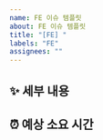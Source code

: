 ```yaml
---
name: FE 이슈 템플릿
about: FE 이슈 템플릿
title: "[FE] "
labels: "FE"
assignees: ""
---
```


## ✨ 세부 내용

<!-- 이슈의 세부적인 내용을 적어주세요. -->

## ⏰ 예상 소요 시간

<!-- 예상되는 소요 시간을 적어주세요. -->
